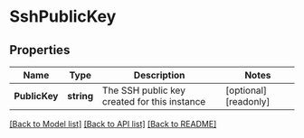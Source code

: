 # SshPublicKey

## Properties

Name | Type | Description | Notes
------------ | ------------- | ------------- | -------------
**PublicKey** | **string** | The SSH public key created for this instance | [optional] [readonly] 

[[Back to Model list]](../README.md#documentation-for-models) [[Back to API list]](../README.md#documentation-for-api-endpoints) [[Back to README]](../README.md)


